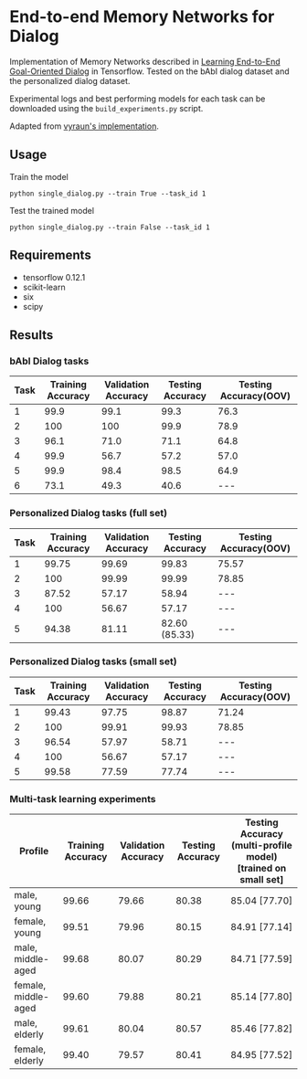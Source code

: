 # End-to-end Memory Networks for Dialog
Implementation of Memory Networks described in [Learning End-to-End Goal-Oriented Dialog](https://arxiv.org/abs/1605.07683) in Tensorflow. Tested on the bAbI dialog dataset and the personalized dialog dataset. 

Experimental logs and best performing models for each task can be downloaded using the `build_experiments.py` script.

Adapted from [vyraun's implementation](https://github.com/vyraun/chatbot-MemN2N-tensorflow).

## Usage

Train the model
```
python single_dialog.py --train True --task_id 1
```

Test the trained model
```
python single_dialog.py --train False --task_id 1
```

## Requirements

* tensorflow 0.12.1
* scikit-learn
* six
* scipy

## Results

### bAbI Dialog tasks

Task  |  Training Accuracy  |  Validation Accuracy  |  Testing Accuracy	 |  Testing Accuracy(OOV)
------|---------------------|-----------------------|--------------------|-----------------------
1     |  99.9	            |  99.1		            |  99.3				 |	76.3
2     |  100                |  100		            |  99.9				 |	78.9
3     |  96.1               |  71.0		            |  71.1				 |	64.8
4     |  99.9               |  56.7		            |  57.2				 |	57.0
5     |  99.9               |  98.4		            |  98.5				 |	64.9
6     |  73.1               |  49.3		            |  40.6				 |	---

### Personalized Dialog tasks (full set)

Task  |  Training Accuracy  |  Validation Accuracy  |  Testing Accuracy	 |  Testing Accuracy(OOV)
------|---------------------|-----------------------|--------------------|-----------------------
1	  |  99.75				|  99.69				|  99.83  			 |  75.57
2	  |  100				|  99.99				|  99.99			 |  78.85
3     |  87.52				|  57.17				|  58.94			 |  ---
4	  |  100				|  56.67				|  57.17			 |  ---
5	  |  94.38				|  81.11				|  82.60 (85.33)	 |  ---

### Personalized Dialog tasks (small set)

Task  |  Training Accuracy  |  Validation Accuracy  |  Testing Accuracy	 |  Testing Accuracy(OOV)
------|---------------------|-----------------------|--------------------|-----------------------
1	  |  99.43				|  97.75				|  98.87  			 |  71.24
2	  |  100				|  99.91				|  99.93			 |  78.85
3     |  96.54				|  57.97				|  58.71			 |  ---
4	  |  100				|  56.67				|  57.17			 |  ---
5	  |  99.58				|  77.59				|  77.74			 |  ---

### Multi-task learning experiments

Profile				|  Training Accuracy  |	 Validation Accuracy  |	 Testing Accuracy  |  Testing Accuracy (multi-profile model) [trained on small set]
--------------------|---------------------|-----------------------|--------------------|--------------------------------
male, young			|		99.66		  |			79.66		  |		80.38	  	   |		85.04 [77.70]	
female, young		|		99.51		  |			79.96		  |		80.15		   |		84.91 [77.14]
male, middle-aged	|		99.68		  |			80.07		  |		80.29		   |		84.71 [77.59]		
female, middle-aged	|		99.60		  |			79.88		  |		80.21	  	   |		85.14 [77.80]	
male, elderly		|		99.61		  |			80.04		  |		80.57	  	   |		85.46 [77.82]	
female, elderly		|		99.40		  |			79.57		  |		80.41	  	   |		84.95 [77.52]	
